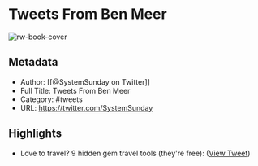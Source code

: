 # Tweets From Ben Meer

![rw-book-cover](https://pbs.twimg.com/profile_images/1481609272190324736/1K96LvI9.png)

## Metadata
- Author: [[@SystemSunday on Twitter]]
- Full Title: Tweets From Ben Meer
- Category: #tweets
- URL: https://twitter.com/SystemSunday

## Highlights
- Love to travel?
  9 hidden gem travel tools (they're free): ([View Tweet](https://twitter.com/SystemSunday/status/1553356118365290499))
